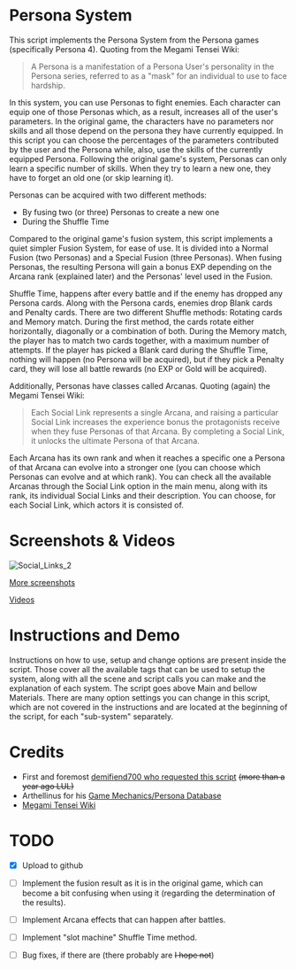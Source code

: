 # Persona System

This script implements the Persona System from the Persona games (specifically Persona 4).
Quoting from the Megami Tensei Wiki:  

> A Persona is a manifestation of a Persona User's personality in the Persona series, referred to as a "mask" for an individual to use to face hardship.

In this system, you can use Personas to fight enemies. Each character can equip one of those Personas which, as a result, increases all of the user's parameters. 
In the original game, the characters have no parameters nor skills and all those depend on the persona they have currently equipped. In this script you can choose the percentages of the parameters contributed by the user and the Persona while, also, use the skills of the currently equipped Persona.
Following the original game's system, Personas can only learn a specific number of skills. When they try to learn a new one, they have to forget an old one (or skip learning it).

Personas can be acquired with two different methods:
  * By fusing two (or three) Personas to create a new one
  * During the Shuffle Time
 
Compared to the original game's fusion system, this script implements a quiet simpler Fusion System, for ease of use. It is divided into a Normal Fusion (two Personas) and a Special Fusion (three Personas). When fusing Personas, the resulting Persona will gain a bonus EXP depending on the Arcana rank (explained later) and the Personas' level used in the Fusion.

Shuffle Time, happens after every battle and if the enemy has dropped any Persona cards. Along with the Persona cards, enemies drop Blank cards and Penalty cards. There are two different Shuffle methods: Rotating cards and Memory match. During the first method, the cards rotate either horizontally, diagonally or a combination of both. During the Memory match, the player has to match two cards together, with a maximum number of attempts. If the player has picked a Blank card during the Shuffle Time, nothing will happen (no Persona will be acquired), but if they pick a Penalty card, they will lose all battle rewards (no EXP or Gold will be acquired).

Additionally, Personas have classes called Arcanas. Quoting (again) the Megami Tensei Wiki:

> Each Social Link represents a single Arcana, and raising a particular Social Link increases the experience bonus the protagonists receive when they fuse Personas of that Arcana. By completing a Social Link, it unlocks the ultimate Persona of that Arcana.

Each Arcana has its own rank and when it reaches a specific one a Persona of that Arcana can evolve into a stronger one (you can choose which Personas can evolve and at which rank).
You can check all the available Arcanas through the Social Link option in the main menu, along with its rank, its individual Social Links and their description. You can choose, for each Social Link, which actors it is consisted of.

# Screenshots & Videos

![Social_Links_2](https://imgur.com/cLYSBmV.png)

[More screenshots](https://imgur.com/a/6qvb88P)

[Videos](https://www.youtube.com/playlist?list=PLBpfffVr62KCmPbw9iQxcHB5Uq-gfOUnk)

# Instructions and Demo

Instructions on how to use, setup and change options are present inside the script. Those cover all the available tags that can be used to setup the system, along with all the scene and script calls you can make and the explanation of each system.
The script goes above Main and bellow Materials.
There are many option settings you can change in this script, which are not covered in the instructions and are located at the beginning of the script, for each "sub-system" separately.

# Credits

* First and foremost [demifiend700 who requested this script](https://forums.rpgmakerweb.com/index.php?threads/persona-system-for-vx-ace-big-script-willing-to-trade.92260/) ~~(more than a year ago LUL)~~
* Arthellinus for his [Game Mechanics/Persona Database](https://web.archive.org/web/20131219130533/http://www.gamefaqs.com/ps2/945498-shin-megami-tensei-persona-4/faqs/54981)
* [Megami Tensei Wiki](https://megamitensei.fandom.com/wiki/Megami_Tensei_Wiki)

# TODO

- [x] Upload to github
- [ ] Implement the fusion result as it is in the original game, which can become a bit confusing when using it (regarding the determination of the results). 
- [ ] Implement Arcana effects that can happen after battles.
- [ ] Implement "slot machine" Shuffle Time method.
- [ ] Bug fixes, if there are (there probably are ~~I hope not~~) 

